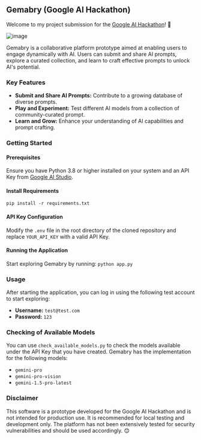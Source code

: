 ## Gemabry (Google AI Hackathon)

Welcome to my project submission for the [Google AI Hackathon](https://googleai.devpost.com/)! 👋

![image](https://github.com/junxianyong/Gemabry/assets/21261586/664e62ba-1a95-4486-832c-69d52880827c)

Gemabry is a collaborative platform prototype aimed at enabling users to engage dynamically with AI. Users can submit and share AI prompts, explore a curated collection, and learn to craft effective prompts to unlock AI's potential.

### Key Features
-   **Submit and Share AI Prompts:** Contribute to a growing database of diverse prompts.
-   **Play and Experiment:** Test different AI models from a collection of community-curated prompt.
-   **Learn and Grow:** Enhance your understanding of AI capabilities and prompt crafting.

### Getting Started
#### Prerequisites
Ensure you have Python 3.8 or higher installed on your system and an API Key from [Google AI Studio](https://ai.google.dev/).

#### Install Requirements
`pip install -r requirements.txt` 

#### API Key Configuration
Modify the `.env` file in the root directory of the cloned repository and replace `YOUR_API_KEY` with a valid API Key.
    
#### Running the Application
Start exploring Gemabry by running:
`python app.py` 

### Usage
After starting the application, you can log in using the following test account to start exploring:
-   **Username:** `test@test.com`
-   **Password:** `123`

### Checking of Available Models
You can use `check_available_models.py` to check the models available under the API Key that you have created. Gemabry has the implementation for the following models:
 - `gemini-pro`
 - `gemini-pro-vision`
 - `gemini-1.5-pro-latest`

### Disclaimer
This software is a prototype developed for the Google AI Hackathon and is not intended for production use. It is recommended for local testing and development only. The platform has not been extensively tested for security vulnerabilities and should be used accordingly. 😊
